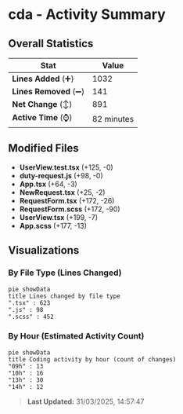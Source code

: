 # cda - Activity Summary 

## Overall Statistics

| Stat                   | Value                                                             |
| ---------------------- | ----------------------------------------------------------------- |
| **Lines Added** (➕)   | 1032                                          |
| **Lines Removed** (➖) | 141                                        |
| **Net Change** (↕)    | 891                |
| **Active Time** (⌚)   | 82 minutes |


## Modified Files
- **UserView.test.tsx** (+125, -0)
- **duty-request.js** (+98, -0)
- **App.tsx** (+64, -3)
- **NewRequest.tsx** (+25, -2)
- **RequestForm.tsx** (+172, -26)
- **RequestForm.scss** (+172, -90)
- **UserView.tsx** (+199, -7)
- **App.scss** (+177, -13)

## Visualizations

### By File Type (Lines Changed)

```mermaid
pie showData
title Lines changed by file type
".tsx" : 623
".js" : 98
".scss" : 452
```

### By Hour (Estimated Activity Count)

```mermaid
pie showData
title Coding activity by hour (count of changes)
"09h" : 13
"10h" : 16
"13h" : 30
"14h" : 12
```


> **Last Updated:** 31/03/2025, 14:57:47